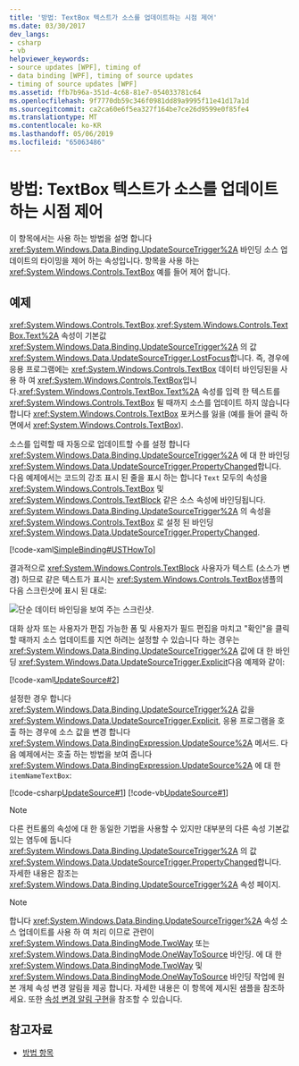 ```yaml
---
title: '방법: TextBox 텍스트가 소스를 업데이트하는 시점 제어'
ms.date: 03/30/2017
dev_langs:
- csharp
- vb
helpviewer_keywords:
- source updates [WPF], timing of
- data binding [WPF], timing of source updates
- timing of source updates [WPF]
ms.assetid: ffb7b96a-351d-4c68-81e7-054033781c64
ms.openlocfilehash: 9f7770db59c346f0981dd89a9995f11e41d17a1d
ms.sourcegitcommit: ca2ca60e6f5ea327f164be7ce26d9599e0f85fe4
ms.translationtype: MT
ms.contentlocale: ko-KR
ms.lasthandoff: 05/06/2019
ms.locfileid: "65063486"
---
```

# <a name="how-to-control-when-the-textbox-text-updates-the-source"></a>방법: TextBox 텍스트가 소스를 업데이트하는 시점 제어
이 항목에서는 사용 하는 방법을 설명 합니다 <xref:System.Windows.Data.Binding.UpdateSourceTrigger%2A> 바인딩 소스 업데이트의 타이밍을 제어 하는 속성입니다. 항목을 사용 하는 <xref:System.Windows.Controls.TextBox> 예를 들어 제어 합니다.  
  
## <a name="example"></a>예제  
 <xref:System.Windows.Controls.TextBox>.<xref:System.Windows.Controls.TextBox.Text%2A> 속성이 기본값 <xref:System.Windows.Data.Binding.UpdateSourceTrigger%2A> 의 값 <xref:System.Windows.Data.UpdateSourceTrigger.LostFocus>합니다. 즉, 경우에 응용 프로그램에는 <xref:System.Windows.Controls.TextBox> 데이터 바인딩된을 사용 하 여 <xref:System.Windows.Controls.TextBox>입니다.<xref:System.Windows.Controls.TextBox.Text%2A> 속성를 입력 한 텍스트를 <xref:System.Windows.Controls.TextBox> 될 때까지 소스를 업데이트 하지 않습니다 합니다 <xref:System.Windows.Controls.TextBox> 포커스를 잃을 (예를 들어 클릭 하면에서 <xref:System.Windows.Controls.TextBox>).  
  
 소스를 입력할 때 자동으로 업데이트할 수를 설정 합니다 <xref:System.Windows.Data.Binding.UpdateSourceTrigger%2A> 에 대 한 바인딩 <xref:System.Windows.Data.UpdateSourceTrigger.PropertyChanged>합니다. 다음 예제에서는 코드의 강조 표시 된 줄을 표시 하는 합니다 `Text` 모두의 속성을 <xref:System.Windows.Controls.TextBox> 및 <xref:System.Windows.Controls.TextBlock> 같은 소스 속성에 바인딩됩니다. <xref:System.Windows.Data.Binding.UpdateSourceTrigger%2A> 의 속성을 <xref:System.Windows.Controls.TextBox> 로 설정 된 바인딩 <xref:System.Windows.Data.UpdateSourceTrigger.PropertyChanged>.  
  
 [!code-xaml[SimpleBinding#USTHowTo](~/samples/snippets/visualbasic/VS_Snippets_Wpf/SimpleBinding/VisualBasic/Page1.xaml?highlight=33-39,41-42)]  
  
 결과적으로 <xref:System.Windows.Controls.TextBlock> 사용자가 텍스트 (소스가 변경) 하므로 같은 텍스트가 표시는 <xref:System.Windows.Controls.TextBox>샘플의 다음 스크린샷에 표시 된 대로:  
  
 ![단순 데이터 바인딩을 보여 주는 스크린샷.](./media/how-to-control-when-the-textbox-text-updates-the-source/data-binding-simple-binding-sample.png)  
  
 대화 상자 또는 사용자가 편집 가능한 폼 및 사용자가 필드 편집을 마치고 "확인"을 클릭할 때까지 소스 업데이트를 지연 하려는 설정할 수 있습니다 하는 경우는 <xref:System.Windows.Data.Binding.UpdateSourceTrigger%2A> 값에 대 한 바인딩 <xref:System.Windows.Data.UpdateSourceTrigger.Explicit>다음 예제와 같이:  
  
 [!code-xaml[UpdateSource#2](~/samples/snippets/csharp/VS_Snippets_Wpf/UpdateSource/CSharp/Window1.xaml#2)]  
  
 설정한 경우 합니다 <xref:System.Windows.Data.Binding.UpdateSourceTrigger%2A> 값을 <xref:System.Windows.Data.UpdateSourceTrigger.Explicit>, 응용 프로그램을 호출 하는 경우에 소스 값을 변경 합니다 <xref:System.Windows.Data.BindingExpression.UpdateSource%2A> 메서드. 다음 예제에서는 호출 하는 방법을 보여 줍니다 <xref:System.Windows.Data.BindingExpression.UpdateSource%2A> 에 대 한 `itemNameTextBox`:  
  
 [!code-csharp[UpdateSource#1](~/samples/snippets/csharp/VS_Snippets_Wpf/UpdateSource/CSharp/Window1.xaml.cs#1)]
 [!code-vb[UpdateSource#1](~/samples/snippets/visualbasic/VS_Snippets_Wpf/UpdateSource/VisualBasic/Window1.xaml.vb#1)]  
  
> [!NOTE]
>  다른 컨트롤의 속성에 대 한 동일한 기법을 사용할 수 있지만 대부분의 다른 속성 기본값 있는 염두에 둡니다 <xref:System.Windows.Data.Binding.UpdateSourceTrigger%2A> 의 값 <xref:System.Windows.Data.UpdateSourceTrigger.PropertyChanged>합니다. 자세한 내용은 참조는 <xref:System.Windows.Data.Binding.UpdateSourceTrigger%2A> 속성 페이지.  
  
> [!NOTE]
>  합니다 <xref:System.Windows.Data.Binding.UpdateSourceTrigger%2A> 속성 소스 업데이트를 사용 하 여 처리 이므로 관련이 <xref:System.Windows.Data.BindingMode.TwoWay> 또는 <xref:System.Windows.Data.BindingMode.OneWayToSource> 바인딩. 에 대 한 <xref:System.Windows.Data.BindingMode.TwoWay> 및 <xref:System.Windows.Data.BindingMode.OneWayToSource> 바인딩 작업에 원본 개체 속성 변경 알림을 제공 합니다. 자세한 내용은 이 항목에 제시된 샘플을 참조하세요. 또한 [속성 변경 알림 구현](how-to-implement-property-change-notification.md)을 참조할 수 있습니다.  
  
## <a name="see-also"></a>참고자료

- [방법 항목](data-binding-how-to-topics.md)
